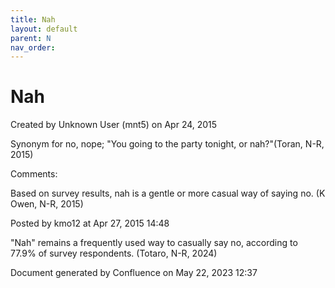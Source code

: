 ```yaml
---
title: Nah
layout: default
parent: N
nav_order:
---
```


# Nah

Created by  Unknown User (mnt5) on Apr 24, 2015

Synonym for no, nope; &quot;You going to the party tonight, or nah?&quot;(Toran, N-R, 2015)

Comments:

Based on survey results, nah is a gentle or more casual way of saying no. (K Owen, N-R, 2015)

Posted by kmo12 at Apr 27, 2015 14:48

"Nah" remains a frequently used way to casually say no, according to 77.9% of survey respondents. (Totaro, N-R, 2024)

Document generated by Confluence on May 22, 2023 12:37


